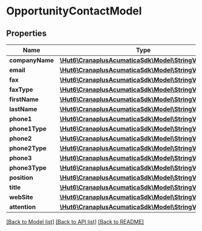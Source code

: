 # OpportunityContactModel

## Properties
Name | Type | Description | Notes
------------ | ------------- | ------------- | -------------
**companyName** | [**\Hut6\CranaplusAcumaticaSdk\Model\StringValueModel**](StringValueModel.md) |  | [optional] 
**email** | [**\Hut6\CranaplusAcumaticaSdk\Model\StringValueModel**](StringValueModel.md) |  | [optional] 
**fax** | [**\Hut6\CranaplusAcumaticaSdk\Model\StringValueModel**](StringValueModel.md) |  | [optional] 
**faxType** | [**\Hut6\CranaplusAcumaticaSdk\Model\StringValueModel**](StringValueModel.md) |  | [optional] 
**firstName** | [**\Hut6\CranaplusAcumaticaSdk\Model\StringValueModel**](StringValueModel.md) |  | [optional] 
**lastName** | [**\Hut6\CranaplusAcumaticaSdk\Model\StringValueModel**](StringValueModel.md) |  | [optional] 
**phone1** | [**\Hut6\CranaplusAcumaticaSdk\Model\StringValueModel**](StringValueModel.md) |  | [optional] 
**phone1Type** | [**\Hut6\CranaplusAcumaticaSdk\Model\StringValueModel**](StringValueModel.md) |  | [optional] 
**phone2** | [**\Hut6\CranaplusAcumaticaSdk\Model\StringValueModel**](StringValueModel.md) |  | [optional] 
**phone2Type** | [**\Hut6\CranaplusAcumaticaSdk\Model\StringValueModel**](StringValueModel.md) |  | [optional] 
**phone3** | [**\Hut6\CranaplusAcumaticaSdk\Model\StringValueModel**](StringValueModel.md) |  | [optional] 
**phone3Type** | [**\Hut6\CranaplusAcumaticaSdk\Model\StringValueModel**](StringValueModel.md) |  | [optional] 
**position** | [**\Hut6\CranaplusAcumaticaSdk\Model\StringValueModel**](StringValueModel.md) |  | [optional] 
**title** | [**\Hut6\CranaplusAcumaticaSdk\Model\StringValueModel**](StringValueModel.md) |  | [optional] 
**webSite** | [**\Hut6\CranaplusAcumaticaSdk\Model\StringValueModel**](StringValueModel.md) |  | [optional] 
**attention** | [**\Hut6\CranaplusAcumaticaSdk\Model\StringValueModel**](StringValueModel.md) |  | [optional] 

[[Back to Model list]](../README.md#documentation-for-models) [[Back to API list]](../README.md#documentation-for-api-endpoints) [[Back to README]](../README.md)


